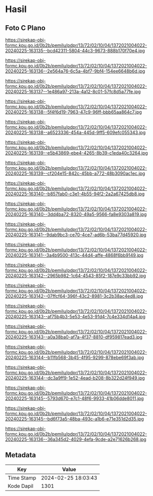 # Hasil

## Foto C Plano

https://sirekap-obj-formc.kpu.go.id/0b2b/pemilu/pdpr/13/72/02/10/04/1372021004022-20240225-163135--bcd42311-5804-44c3-9673-888b170f70e4.jpg

https://sirekap-obj-formc.kpu.go.id/0b2b/pemilu/pdpr/13/72/02/10/04/1372021004022-20240225-163136--2e564a76-6c5a-4bf7-9bf4-154ee6648b6d.jpg

https://sirekap-obj-formc.kpu.go.id/0b2b/pemilu/pdpr/13/72/02/10/04/1372021004022-20240225-163137--1e486a97-213a-4a12-8c01-57fc8d5a77fe.jpg

https://sirekap-obj-formc.kpu.go.id/0b2b/pemilu/pdpr/13/72/02/10/04/1372021004022-20240225-163138--5f4f6d19-7963-47c9-96ff-bbb65aa864c7.jpg

https://sirekap-obj-formc.kpu.go.id/0b2b/pemilu/pdpr/13/72/02/10/04/1372021004022-20240225-163138--a6523336-454a-445d-9ff5-609efc055343.jpg

https://sirekap-obj-formc.kpu.go.id/0b2b/pemilu/pdpr/13/72/02/10/04/1372021004022-20240225-163139--e5b43869-ebe4-4265-8b39-c1eda40c3264.jpg

https://sirekap-obj-formc.kpu.go.id/0b2b/pemilu/pdpr/13/72/02/10/04/1372021004022-20240225-163139--cf204e15-842c-45bb-a772-48b3090ac1ec.jpg

https://sirekap-obj-formc.kpu.go.id/0b2b/pemilu/pdpr/13/72/02/10/04/1372021004022-20240225-163140--b857fab0-c3e1-4b55-94f2-2a2a67425db8.jpg

https://sirekap-obj-formc.kpu.go.id/0b2b/pemilu/pdpr/13/72/02/10/04/1372021004022-20240225-163140--3dd4ba72-8320-49a5-9566-fa8e9303a819.jpg

https://sirekap-obj-formc.kpu.go.id/0b2b/pemilu/pdpr/13/72/02/10/04/1372021004022-20240225-163141--9dab9bc3-ce70-4ce7-ad6b-53ba77d45920.jpg

https://sirekap-obj-formc.kpu.go.id/0b2b/pemilu/pdpr/13/72/02/10/04/1372021004022-20240225-163141--3a4b9500-413c-44d4-affe-4868f6bb9149.jpg

https://sirekap-obj-formc.kpu.go.id/0b2b/pemilu/pdpr/13/72/02/10/04/1372021004022-20240225-163142--2965b982-1c64-4543-85f2-187e9c33bb92.jpg

https://sirekap-obj-formc.kpu.go.id/0b2b/pemilu/pdpr/13/72/02/10/04/1372021004022-20240225-163142--07ffcf64-396f-43c2-8981-3c2b38ac4ed8.jpg

https://sirekap-obj-formc.kpu.go.id/0b2b/pemilu/pdpr/13/72/02/10/04/1372021004022-20240225-163143--af75b4b3-5e53-4e53-91d4-7c4e334d14a4.jpg

https://sirekap-obj-formc.kpu.go.id/0b2b/pemilu/pdpr/13/72/02/10/04/1372021004022-20240225-163143--a0a38ba0-af7a-4f37-8810-df959817ead3.jpg

https://sirekap-obj-formc.kpu.go.id/0b2b/pemilu/pdpr/13/72/02/10/04/1372021004022-20240225-163144--b11fb568-3b45-4f95-9299-878ebe69f3ab.jpg

https://sirekap-obj-formc.kpu.go.id/0b2b/pemilu/pdpr/13/72/02/10/04/1372021004022-20240225-163144--dc3a9ff9-1e52-4ead-b208-8b322d24f949.jpg

https://sirekap-obj-formc.kpu.go.id/0b2b/pemilu/pdpr/13/72/02/10/04/1372021004022-20240225-163145--5793d670-e7c1-48f6-9933-41b06dde8011.jpg

https://sirekap-obj-formc.kpu.go.id/0b2b/pemilu/pdpr/13/72/02/10/04/1372021004022-20240225-163145--bd6f73a5-48ba-493c-a1b6-e71e351d2d35.jpg

https://sirekap-obj-formc.kpu.go.id/0b2b/pemilu/pdpr/13/72/02/10/04/1372021004022-20240225-163136--36a345d2-4029-4efa-9cde-a2e71626b268.jpg


## Metadata

| Key        | Value               |
| ---------- | ------------------- |
| Time Stamp | 2024-02-25 18:03:43 |
| Kode Dapil | 1301                |



